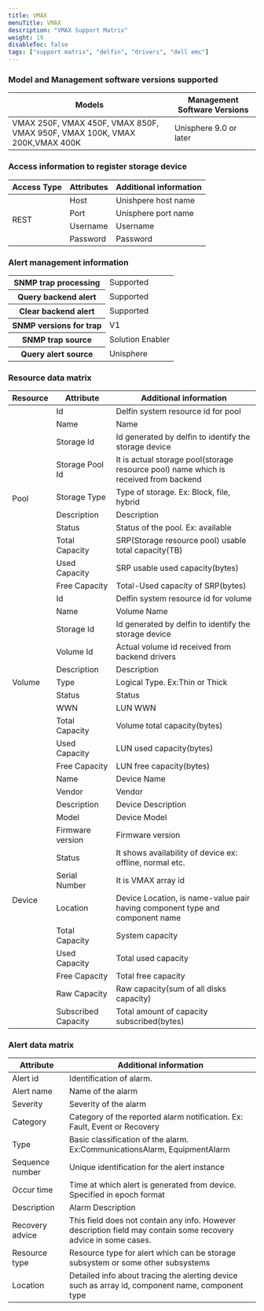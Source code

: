 ```yaml
---
title: VMAX
menuTitle: VMAX 
description: "VMAX Support Matrix"
weight: 19
disableToc: false
tags: ["support matrix", "delfin", "drivers", "dell emc"]
---
```


### Model and Management software versions supported

<table>
   <thead>
      <tr>
         <th>Models</th>
         <th>Management Software Versions</th>
      </tr>
   </thead>
   <tbody>
      <tr>
         <td>VMAX 250F, VMAX 450F, VMAX 850F, VMAX 950F, VMAX 100K, VMAX 200K,VMAX 400K</td>
         <td>Unisphere 9.0 or later</td>
      </tr>
   </tbody>
</table>

### Access information to register storage device

<table>
   <thead>
      <tr>
         <th>Access Type</th>
         <th>Attributes</th>
         <th>Additional information</th>
      </tr>
   </thead>
   <tbody>
      <tr>
         <td rowspan="4">REST</td>
         <td>Host</td>
         <td>Unishpere host name</td>
      </tr>
      <tr>
         <td>Port</td>
         <td>Unisphere port name</td>
      </tr>
      <tr>
         <td>Username</td>
         <td>Username</td>
      </tr>
      <tr>
         <td>Password</td>
         <td>Password</td>
      </tr>
   </tbody>
</table>

### Alert management information

<table>
   <tbody>
      <tr>
          <th>SNMP trap processing</th> 
          <td>Supported</td> 
      </tr>
      <tr>
         <th>Query backend alert</th>
         <td>Supported</td>
      </tr>
      <tr>
         <th>Clear backend alert</th>
         <td>Supported</td>
      </tr>
      <tr>
         <th>SNMP versions for trap</th>
         <td>V1</td>
      </tr>
      <tr>
         <th>SNMP trap source</th>
         <td>Solution Enabler</td>
      </tr>
      <tr>
         <th>Query alert source</th>
         <td>Unisphere</td>
      </tr>
   </tbody>
</table>

### Resource data matrix
 
<table>
   <thead>
      <tr>
         <th>Resource</th>
         <th>Attribute</th>
         <th>Additional information</th>
      </tr>
   </thead>
   <tbody>
      <tr>                                                                                                                                                                                                                                                                                                                                                                                                                                                                                                                                                                                                                                                                                                                                                                                                                                                                                                                                                                                                                                                                                                                                                                                                                                                                                                                                                                                                                                                                                                                                                                                                                                                                                                                                                                                                               
      <tr>
         <td rowspan=10>Pool</td>
         <td>Id</td>
         <td>Delfin system resource id for pool</td>
      </tr>
      <tr>
         <td>Name</td>
         <td>Name</td>
      </tr>
      <tr>
         <td>Storage Id</td>
         <td>Id generated by delfin to identify the storage device</td>
      </tr>
      <tr>
         <td>Storage Pool Id</td>
         <td>It is actual storage pool(storage resource pool) name which is received from backend</td>
      </tr>
      <tr>
         <td>Storage Type</td>
         <td>Type of storage. Ex: Block, file, hybrid</td>
      </tr>
      <tr>
         <td>Description</td>
         <td>Description</td>
      </tr>
      <tr>
         <td>Status</td>
         <td>Status of the pool. Ex: available</td>
      </tr>
      <tr>
         <td>Total Capacity</td>
         <td>SRP(Storage resource pool) usable total capacity(TB)</td>
      </tr>
      <tr>
         <td>Used Capacity</td>
         <td>SRP usable used capacity(bytes)</td>
      </tr>
      <tr>
         <td>Free Capacity</td>
         <td>Total-Used capacity of SRP(bytes)</td>
      </tr>                                                                                                                                                                                                                                                                                                                                                                                                                                                                                                                                                                                                                                                                                                                                                                                                                                                                                                                                                                                                                                                                                                                                                                                                                                                                                                                                                                                                                                                                                                                                                                                                                                                                                                                                                                                                             
      <tr>
         <td rowspan=11>Volume</td>
         <td>Id</td>
         <td>Delfin system resource id for volume</td>
      </tr>
      <tr>
         <td>Name</td>
         <td>Volume Name</td>
      </tr>
      <tr>
         <td>Storage Id</td>
         <td>Id generated by delfin to identify the storage device</td>
      </tr>
      <tr>
         <td>Volume Id</td>
         <td>Actual volume id received from backend drivers</td>
      </tr>
      <tr>
         <td>Description</td>
         <td>Description</td>
      </tr>
      <tr>
         <td>Type</td>
         <td>Logical Type. Ex:Thin or Thick</td>
      </tr>
      <tr>
         <td>Status</td>
         <td>Status</td>
      </tr>
      <tr>
         <td>WWN</td>
         <td>LUN WWN</td>
      </tr>
      <tr>
         <td>Total Capacity</td>
         <td>Volume total capacity(bytes)</td>
      </tr>
      <tr>
         <td>Used Capacity</td>
         <td>LUN used capacity(bytes)</td>
      </tr>
      <tr>
         <td>Free Capacity</td>
         <td>LUN free capacity(bytes)</td>
      </tr>
      <tr>                                                                                                                                                                                                                                                                                                                                                                                                                                                                                                                                                                                                                                                                                                                                                                                                                                                                                                                                                                                                                                                                                                                                                                                                                                                                                                                                                                                                                                                                                                                                                                                                                                                                                                                                                                                                               
      <tr>
         <td rowspan=18>Device</td>
         <td>Name</td>
         <td>Device Name</td>
      </tr>
      <tr>
         <td>Vendor</td>
         <td>Vendor</td>
      </tr>
      <tr>
         <td>Description</td>
         <td>Device Description</td>
      </tr>
      <tr>
         <td>Model</td>
         <td>Device Model</td>
      </tr>
      <tr>
         <td>Firmware version</td>
         <td>Firmware version</td>
      </tr>
      <tr>
         <td>Status</td>
         <td>It shows availability of device ex: offline, normal etc.</td>
      </tr>
      <tr>
         <td>Serial Number</td>
         <td>It is VMAX array id</td>
      </tr>
      <tr>
         <td>Location</td>
         <td>Device Location, is name-value pair having component type and component name</td>
      </tr>
      <tr>
         <td>Total Capacity</td>
         <td>System capacity</td>
      </tr>
      <tr>
         <td>Used Capacity</td>
         <td>Total used capacity</td>
      </tr>
      <tr>
         <td>Free Capacity</td>
         <td>Total free capacity</td>
      </tr>
      <tr>
         <td>Raw Capacity</td>
         <td>Raw capacity(sum of all disks capacity)</td>
      </tr>
      <tr>
         <td>Subscribed Capacity</td>
         <td>Total amount of capacity subscribed(bytes)</td>
      </tr>
   </tbody>
</table>
 
### Alert data matrix
 
<table>
   <thead>
      <tr>
         <th>Attribute</th>
         <th>Additional information</th>
      </tr>
   </thead>
   <tbody>
      <tr>
         <td>Alert id</td>
         <td>Identification of alarm.</td>
      </tr>
      <tr>
         <td>Alert name</td>
         <td>Name of the alarm</td>
      </tr>
      <tr>
         <td>Severity</td>
         <td>Severity of the alarm</td>
      </tr>
      <tr>
         <td>Category</td>
         <td>Category of the reported alarm notification. Ex: Fault, Event or Recovery</td>
      </tr>
      <tr>
         <td>Type</td>
         <td>Basic classification of the alarm. Ex:CommunicationsAlarm, EquipmentAlarm</td>
      </tr>
      <tr>
         <td>Sequence number</td>
         <td>Unique identification for the alert instance</td>
      </tr>
      <tr>
         <td>Occur time</td>
         <td>Time at which alert is generated from device. Specified in epoch format</td>
      </tr>
      <tr>
         <td>Description</td>
         <td>Alarm Description</td>
      </tr>
      <tr>
         <td>Recovery advice</td>
         <td>This field does not contain any info. However description field may contain some recovery advice in some cases.</td>
      </tr>
      <tr>
         <td>Resource type</td>
         <td>Resource type for alert which can be storage subsystem or some other subsystems</td>
      </tr>
      <tr>
         <td>Location</td>
         <td>Detailed info about tracing the alerting device such as array id, component name, component type</td>
      </tr>
   </tbody>
</table>